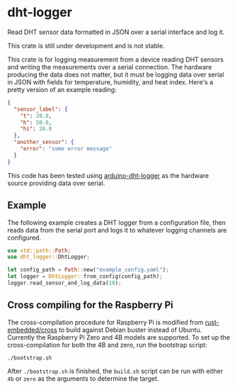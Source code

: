 # dht-logger
Read DHT sensor data formatted in JSON over a serial interface and log it.

This crate is still under development and is not stable.

This crate is for logging measurement from a device reading DHT sensors and
writing the measurements over a serial connection. The hardware producing the
data does not matter, but it must be logging data over serial in JSON with
fields for temperature, humidity, and heat index. Here's a pretty version of an
example reading:
```json
{
  "sensor_label": {
    "t": 20.0,
    "h": 50.0,
    "hi": 20.0
  },
  "another_sensor": {
    "error": "some error message"
  }
}
```

This code has been tested using
[arduino-dht-logger](https://github.com/domagalski/arduino-dht-logger) as the
hardware source providing data over serial.

## Example

The following example creates a DHT logger from a configuration file, then
reads data from the serial port and logs it to whatever logging channels are
configured.

```rust
use std::path::Path;
use dht_logger::DhtLogger;

let config_path = Path::new("example_config.yaml");
let logger = DhtLogger::from_config(config_path);
logger.read_sensor_and_log_data(10);
```

## Cross compiling for the Raspberry Pi

The cross-compilation procedure for Raspberry Pi is modified from
[rust-embedded/cross](https://github.com/rust-embedded/cross) to build against
Debian buster instead of Ubuntu. Currently the Raspberry Pi Zero and 4B models
are supported. To set up the cross-compilation for both the 4B and zero, run
the bootstrap script:
```
./bootstrap.sh
```

After `./bootstrap.sh` is finished, the `build.sh` script can be run with
either `4b` or `zero` as the arguments to determine the target.
